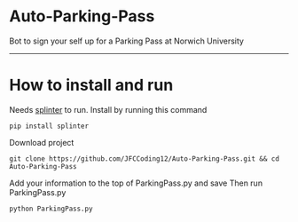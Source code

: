 # Auto-Parking-Pass
Bot to sign your self up for a Parking Pass at Norwich University
__________________________________________________________________
# How to install and run
Needs [splinter][1] to run. Install by running this command
```
pip install splinter
```

Download project
```
git clone https://github.com/JFCCoding12/Auto-Parking-Pass.git && cd Auto-Parking-Pass
```
Add your information to the top of ParkingPass.py and save
Then run ParkingPass.py
```
python ParkingPass.py
```
[1]:https://github.com/cobrateam/splinter
